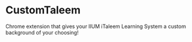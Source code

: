# CustomTaleem
Chrome extension that gives your IIUM iTaleem Learning System a custom background of your choosing!
